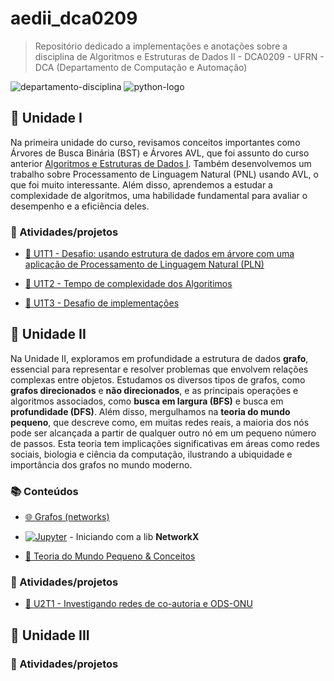 # aedii_dca0209
> Repositório dedicado a implementações e anotações sobre a disciplina de Algoritmos e Estruturas de Dados II - DCA0209 - UFRN - DCA (Departamento de Computação e Automação)

![departamento-disciplina](https://img.shields.io/badge/dca-Algoritmos_e_Estrutura_de_Dados_2-blue?style=for-the-badge)
![python-logo](https://img.shields.io/badge/python-grey?style=for-the-badge&logo=python&logoColor=white)

## 🚀 Unidade I

Na primeira unidade do curso, revisamos conceitos importantes como Árvores de Busca Binária (BST) e Árvores AVL, que foi assunto do curso anterior [Algoritmos e Estruturas de Dados I](https://github.com/CarlosG18/aedi_dca0208). Também desenvolvemos um trabalho sobre Processamento de Linguagem Natural (PNL) usando AVL, o que foi muito interessante. Além disso, aprendemos a estudar a complexidade de algoritmos, uma habilidade fundamental para avaliar o desempenho e a eficiência deles.

### 🎯 Atividades/projetos
- [📌 U1T1 - Desafio: usando estrutura de dados em árvore com uma aplicação de Processamento de Linguagem Natural (PLN)](https://github.com/CarlosG18/aedii_dca0209/blob/main/unidade1/U1T1/u1t1.md)

- [📌 U1T2 - Tempo de complexidade dos Algoritimos](https://github.com/CarlosG18/aedii_dca0209/blob/main/unidade1/U1T2/u1t2.md)

- [📌 U1T3 - Desafio de implementações](https://github.com/CarlosG18/aedii_dca0209/blob/main/unidade1/U1T3/u1t3.md)

## 🚀 Unidade II

Na Unidade II, exploramos em profundidade a estrutura de dados **grafo**, essencial para representar e resolver problemas que envolvem relações complexas entre objetos. Estudamos os diversos tipos de grafos, como **grafos direcionados** e **não direcionados**, e as principais operações e algoritmos associados, como **busca em largura (BFS)** e busca em **profundidade (DFS)**. Além disso, mergulhamos na **teoria do mundo pequeno**, que descreve como, em muitas redes reais, a maioria dos nós pode ser alcançada a partir de qualquer outro nó em um pequeno número de passos. Esta teoria tem implicações significativas em áreas como redes sociais, biologia e ciência da computação, ilustrando a ubiquidade e importância dos grafos no mundo moderno.

### 📚 Conteúdos

- [🌐 Grafos (networks)](https://github.com/CarlosG18/aedii_dca0209/blob/main/unidade2/conteudos/grafos.md)

- [![Jupyter](https://img.shields.io/badge/-Notebook-191A1B?style=flat-square&logo=jupyter)](https://github.com/CarlosG18/aedii_dca0209/blob/main/unidade2/praticas/[NetworkX]_Network_Elements.ipynb) - Iniciando com a lib **NetworkX**

- [🧠 Teoria do Mundo Pequeno & Conceitos](./unidade2/conteudos/small_world.md)

### 🎯 Atividades/projetos

- [📌 U2T1 - Investigando redes de co-autoria e ODS-ONU](./unidade2/U2T1/u2t1.md)

## 🚀 Unidade III

### 🎯 Atividades/projetos
